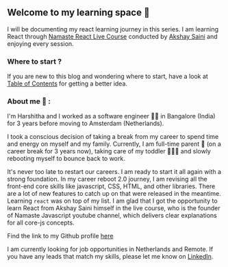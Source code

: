 ## Welcome to my learning space 👋

I will be documenting my react learning journey in this series. I am learning React through [Namaste React Live Course](https://learn.namastedev.com/) conducted by [Akshay Saini](https://www.linkedin.com/in/akshaymarch7/) and enjoying every session. 

### Where to start ?
If you are new to this blog and wondering where to start, have a look at [Table of Contents](https://github.com/Learn-React-With-Harshi/table-of-contents) for getting a better idea.

### About me :pray: :

I'm Harshitha and I worked as a software engineer :woman_technologist: in Bangalore (India) for 3 years before moving to Amsterdam (Netherlands). 

I took a conscious decision of taking a break from my career to spend time and energy on myself and my family. Currently, I am full-time parent :breast_feeding: (on a career break for 3 years now), taking care of my toddler :family_man_woman_girl: and slowly rebooting myself to bounce back to work.

It's never too late to restart our careers. I am ready to start it all again with a strong foundation. In my career reboot 2.0 journey, I am revising all the front-end core skills like javascript, CSS, HTML, and other libraries. There are a lot of new features to catch up on that were released in the meantime. Learning `react` was on top of my list. I am glad that I got the opportunity to learn React from Akshay Saini himself in the live course, who is the founder of Namaste Javascript youtube channel, which delivers clear explanations for all core-js concepts.

Find the link to my Github profile [here](https://github.com/HarshithaSolai)

I am currently looking for job opportunities in Netherlands and Remote. If you have any leads that match my skills, please let me know on [LinkedIn](https://www.linkedin.com/in/harshitha-sv/).
